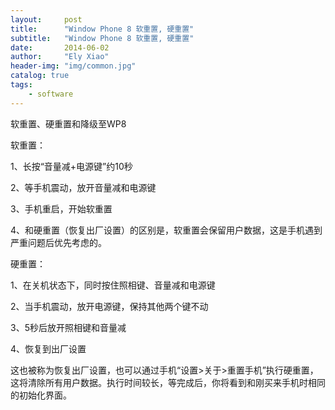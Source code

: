 ```yaml
---
layout:     post
title:      "Window Phone 8 软重置, 硬重置"
subtitle:   "Window Phone 8 软重置, 硬重置"
date:       2014-06-02
author:     "Ely Xiao"
header-img: "img/common.jpg"
catalog: true
tags:
    - software
---
```


软重置、硬重置和降级至WP8

软重置：

1、长按“音量减+电源键”约10秒

2、等手机震动，放开音量减和电源键

3、手机重启，开始软重置

4、和硬重置（恢复出厂设置）的区别是，软重置会保留用户数据，这是手机遇到严重问题后优先考虑的。

硬重置：

1、在关机状态下，同时按住照相键、音量减和电源键

2、当手机震动，放开电源键，保持其他两个键不动

3、5秒后放开照相键和音量减

4、恢复到出厂设置

这也被称为恢复出厂设置，也可以通过手机“设置>关于>重置手机”执行硬重置，这将清除所有用户数据。执行时间较长，等完成后，你将看到和刚买来手机时相同的初始化界面。
